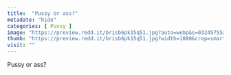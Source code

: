 ```yaml
---
title:  "Pussy or ass?"
metadate: "hide"
categories: [ Pussy ]
image: "https://preview.redd.it/brisb6pk15q51.jpg?auto=webp&s=03245755a97889aea4ec335a578fe0848657e758"
thumb: "https://preview.redd.it/brisb6pk15q51.jpg?width=1080&crop=smart&auto=webp&s=fba08828474dc3993c93b1e4869c2def8bb7db79"
visit: ""
---
```

Pussy or ass?
